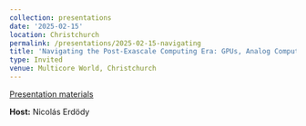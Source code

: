 ```yaml
---
collection: presentations
date: '2025-02-15'
location: Christchurch
permalink: /presentations/2025-02-15-navigating
title: 'Navigating the Post-Exascale Computing Era: GPUs, Analog Computing, and AI'
type: Invited
venue: Multicore World, Christchurch
---
```


[Presentation materials](https://multicore.world/)


**Host:** Nicolás Erdödy